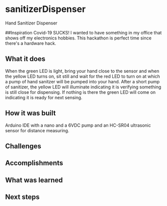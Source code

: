 # sanitizerDispenser
 Hand Sanitizer Dispenser
 
 ##Inspiration
 Covid-19 SUCKS! I wanted to have something in my office that shows off my electronics hobbies. This hackathon is perfect time since there's a hardware hack. 
 
## What it does
When the green LED is light, bring your hand close to the sensor and when the yellow LED turns on, sit still and wait for the red LED to turn on at which a pump of hand sanitzer will be pumped into your hand. After a short pump of sanitizer, the yellow LED will illuminate indicating it is verifying something is still close for dispensing. If nothing is there the green LED will come on indicating it is ready for next sensing.

## How it was built
Arduino IDE with a nano and a 6VDC pump and an HC-SR04 ultrasonic sensor for distance measuring.

## Challenges

## Accomplishments

## What was learned

## Next steps
